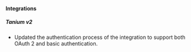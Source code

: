 
#### Integrations
##### Tanium v2
- Updated the authentication process of the integration to support both OAuth 2 and basic authentication.
